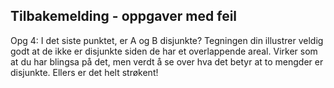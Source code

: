## Tilbakemelding - oppgaver med feil

Opg 4: I det siste punktet, er A og B disjunkte? Tegningen din illustrer veldig godt at de ikke er disjunkte siden de har et overlappende areal. Virker som at du har blingsa på det, men verdt å se over hva det betyr at to mengder er disjunkte. Ellers er det helt strøkent!
